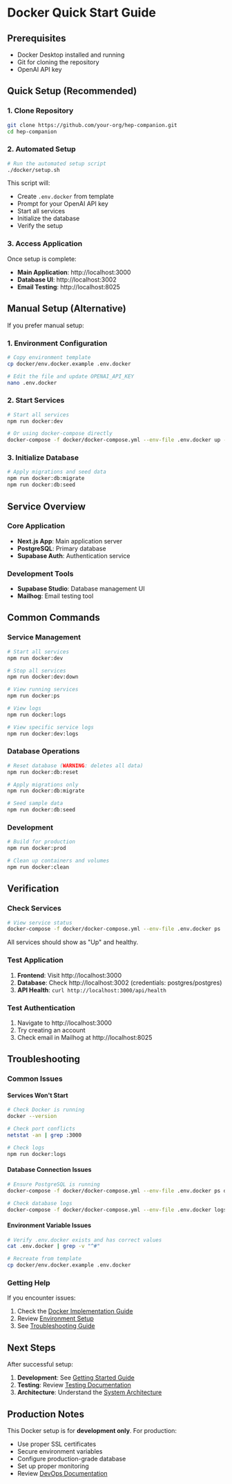 # Docker Quick Start Guide

## Prerequisites

- Docker Desktop installed and running
- Git for cloning the repository
- OpenAI API key

## Quick Setup (Recommended)

### 1. Clone Repository

```bash
git clone https://github.com/your-org/hep-companion.git
cd hep-companion
```

### 2. Automated Setup

```bash
# Run the automated setup script
./docker/setup.sh
```

This script will:
- Create `.env.docker` from template
- Prompt for your OpenAI API key
- Start all services
- Initialize the database
- Verify the setup

### 3. Access Application

Once setup is complete:

- **Main Application**: http://localhost:3000
- **Database UI**: http://localhost:3002
- **Email Testing**: http://localhost:8025

## Manual Setup (Alternative)

If you prefer manual setup:

### 1. Environment Configuration

```bash
# Copy environment template
cp docker/env.docker.example .env.docker

# Edit the file and update OPENAI_API_KEY
nano .env.docker
```

### 2. Start Services

```bash
# Start all services
npm run docker:dev

# Or using docker-compose directly
docker-compose -f docker/docker-compose.yml --env-file .env.docker up -d
```

### 3. Initialize Database

```bash
# Apply migrations and seed data
npm run docker:db:migrate
npm run docker:db:seed
```

## Service Overview

### Core Application
- **Next.js App**: Main application server
- **PostgreSQL**: Primary database
- **Supabase Auth**: Authentication service

### Development Tools
- **Supabase Studio**: Database management UI
- **Mailhog**: Email testing tool

## Common Commands

### Service Management

```bash
# Start all services
npm run docker:dev

# Stop all services
npm run docker:dev:down

# View running services
npm run docker:ps

# View logs
npm run docker:logs

# View specific service logs
npm run docker:dev:logs
```

### Database Operations

```bash
# Reset database (WARNING: deletes all data)
npm run docker:db:reset

# Apply migrations only
npm run docker:db:migrate

# Seed sample data
npm run docker:db:seed
```

### Development

```bash
# Build for production
npm run docker:prod

# Clean up containers and volumes
npm run docker:clean
```

## Verification

### Check Services

```bash
# View service status
docker-compose -f docker/docker-compose.yml --env-file .env.docker ps
```

All services should show as "Up" and healthy.

### Test Application

1. **Frontend**: Visit http://localhost:3000
2. **Database**: Check http://localhost:3002 (credentials: postgres/postgres)
3. **API Health**: `curl http://localhost:3000/api/health`

### Test Authentication

1. Navigate to http://localhost:3000
2. Try creating an account
3. Check email in Mailhog at http://localhost:8025

## Troubleshooting

### Common Issues

#### Services Won't Start
```bash
# Check Docker is running
docker --version

# Check port conflicts
netstat -an | grep :3000

# Check logs
npm run docker:logs
```

#### Database Connection Issues
```bash
# Ensure PostgreSQL is running
docker-compose -f docker/docker-compose.yml --env-file .env.docker ps db

# Check database logs
docker-compose -f docker/docker-compose.yml --env-file .env.docker logs db
```

#### Environment Variable Issues
```bash
# Verify .env.docker exists and has correct values
cat .env.docker | grep -v "^#"

# Recreate from template
cp docker/env.docker.example .env.docker
```

### Getting Help

If you encounter issues:

1. Check the [Docker Implementation Guide](./docker-implementation-plan.md)
2. Review [Environment Setup](./environment-setup.md)
3. See [Troubleshooting Guide](../development/troubleshooting.md)

## Next Steps

After successful setup:

1. **Development**: See [Getting Started Guide](../development/getting-started.md)
2. **Testing**: Review [Testing Documentation](../testing/README.md)
3. **Architecture**: Understand the [System Architecture](../architecture/README.md)

## Production Notes

This Docker setup is for **development only**. For production:

- Use proper SSL certificates
- Secure environment variables
- Configure production-grade database
- Set up proper monitoring
- Review [DevOps Documentation](../devops/README.md) 